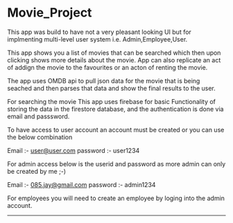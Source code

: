 # Movie_Project

This app was build to have not a very pleasant looking UI but for implmenting multi-level user system i.e.
Admin,Employee,User.

This app shows you a list of movies that can be searched which then upon clicking shows more details about the movie.
App can also replicate an act of addign the movie to the favourites or an acton of renting the movie.

The app uses OMDB api to pull json data for the movie that is being seached and then parses that data and show the final results to the user. 

For searching the movie
This app uses firebase for basic Functionality of storing the data in the firestore database, and the authentication is done via email and passsword.

To have access to user account an account must be created 
or you can use the below combination

Email :- user@user.com
password :- user1234

For admin access below is the userid and password as more admin can only be created by me ;-)

Email :- 085.jay@gmail.com
password :- admin1234

For employees you will need to create an employee by loging into the admin account.

-----------------------------------

